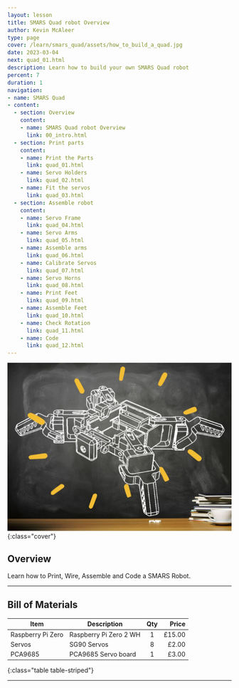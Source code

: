 ```yaml
---
layout: lesson
title: SMARS Quad robot Overview
author: Kevin McAleer
type: page
cover: /learn/smars_quad/assets/how_to_build_a_quad.jpg
date: 2023-03-04
next: quad_01.html
description: Learn how to build your own SMARS Quad robot
percent: 7
duration: 1
navigation:
- name: SMARS Quad
- content:
  - section: Overview
    content:
    - name: SMARS Quad robot Overview
      link: 00_intro.html
  - section: Print parts
    content:
    - name: Print the Parts
      link: quad_01.html
    - name: Servo Holders
      link: quad_02.html
    - name: Fit the servos
      link: quad_03.html
  - section: Assemble robot
    content:
    - name: Servo Frame
      link: quad_04.html
    - name: Servo Arms
      link: quad_05.html
    - name: Assemble arms
      link: quad_06.html
    - name: Calibrate Servos
      link: quad_07.html
    - name: Servo Horns
      link: quad_08.html
    - name: Print Feet
      link: quad_09.html
    - name: Assemble Feet
      link: quad_10.html
    - name: Check Rotation
      link: quad_11.html
    - name: Code
      link: quad_12.html
---
```



![How to build a SMARS Quad](assets/how_to_build_a_quad.jpg){:class="cover"}

## Overview

Learn how to Print, Wire, Assemble and Code a SMARS Robot.

---

## Bill of Materials

Item              | Description            | Qty |  Price
------------------|------------------------|:---:|------:
Raspberry Pi Zero | Raspberry Pi Zero 2 WH |  1  | £15.00
Servos            | SG90 Servos            |  8  |  £2.00
PCA9685           | PCA9685 Servo board    |  1  |  £3.00
{:class="table table-striped"}

---
